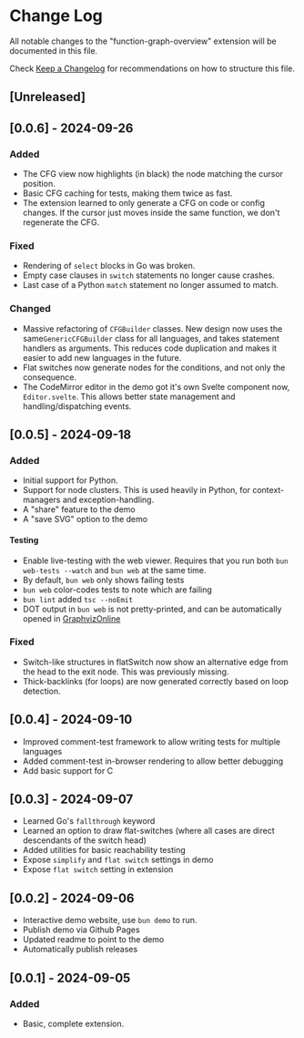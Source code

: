 # Change Log

All notable changes to the "function-graph-overview" extension will be documented in this file.

Check [Keep a Changelog](http://keepachangelog.com/) for recommendations on how to structure this file.

## [Unreleased]

## [0.0.6] - 2024-09-26

### Added

- The CFG view now highlights (in black) the node matching the cursor position.
- Basic CFG caching for tests, making them twice as fast.
- The extension learned to only generate a CFG on code or config changes.
  If the cursor just moves inside the same function, we don't regenerate the CFG.

### Fixed

- Rendering of `select` blocks in Go was broken.
- Empty case clauses in `switch` statements no longer cause crashes.
- Last case of a Python `match` statement no longer assumed to match.

### Changed

- Massive refactoring of `CFGBuilder` classes.
  New design now uses the same`GenericCFGBuilder` class for all languages,
  and takes statement handlers as arguments.
  This reduces code duplication and makes it easier to add
  new languages in the future.
- Flat switches now generate nodes for the conditions, and not only the consequence.
- The CodeMirror editor in the demo got it's own Svelte component now, `Editor.svelte`.
  This allows better state management and handling/dispatching events.

## [0.0.5] - 2024-09-18

### Added

- Initial support for Python.
- Support for node clusters. This is used heavily in Python, for context-managers and exception-handling.
- A "share" feature to the demo
- A "save SVG" option to the demo

#### Testing

- Enable live-testing with the web viewer. Requires that you run both `bun web-tests --watch` and `bun web` at the same time.
- By default, `bun web` only shows failing tests
- `bun web` color-codes tests to note which are failing
- `bun lint` added `tsc --noEmit`
- DOT output in `bun web` is not pretty-printed, and can be automatically opened in [GraphvizOnline](https://dreampuf.github.io/GraphvizOnline/)

### Fixed

- Switch-like structures in flatSwitch now show an alternative edge from the head to the exit node.
  This was previously missing.
- Thick-backlinks (for loops) are now generated correctly based on loop detection.

## [0.0.4] - 2024-09-10

- Improved comment-test framework to allow writing tests for multiple languages
- Added comment-test in-browser rendering to allow better debugging
- Add basic support for C

## [0.0.3] - 2024-09-07

- Learned Go's `fallthrough` keyword
- Learned an option to draw flat-switches (where all cases are direct descendants of the switch head)
- Added utilities for basic reachability testing
- Expose `simplify` and `flat switch` settings in demo
- Expose `flat switch` setting in extension

## [0.0.2] - 2024-09-06

- Interactive demo website, use `bun demo` to run.
- Publish demo via Github Pages
- Updated readme to point to the demo
- Automatically publish releases

## [0.0.1] - 2024-09-05

### Added

- Basic, complete extension.
